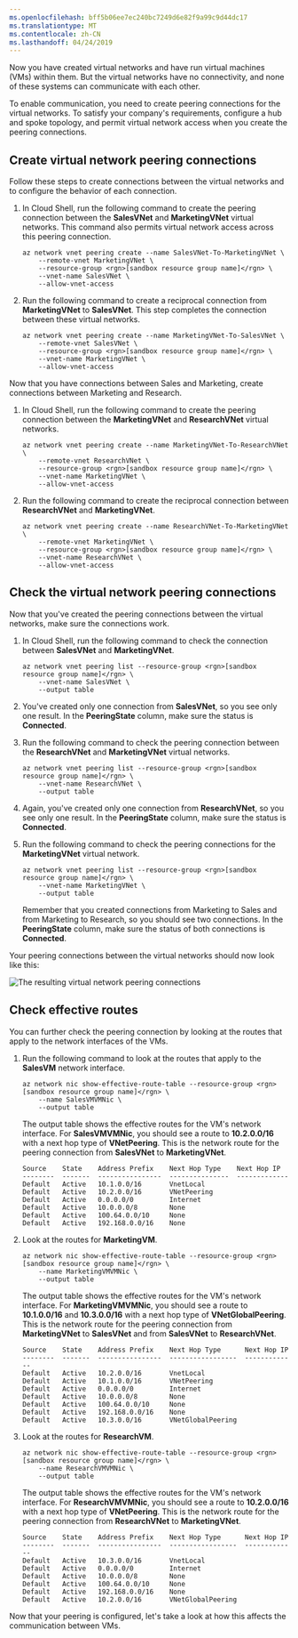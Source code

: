 ```yaml
---
ms.openlocfilehash: bff5b06ee7ec240bc7249d6e82f9a99c9d44dc17
ms.translationtype: MT
ms.contentlocale: zh-CN
ms.lasthandoff: 04/24/2019
---
```

Now you have created virtual networks and have run virtual machines (VMs) within them. But the virtual networks have no connectivity, and none of these systems can communicate with each other. 

To enable communication, you need to create peering connections for the virtual networks. To satisfy your company's requirements, configure a hub and spoke topology, and permit virtual network access when you create the peering connections.

## <a name="create-virtual-network-peering-connections"></a>Create virtual network peering connections

Follow these steps to create connections between the virtual networks and to configure the behavior of each connection.

1. In Cloud Shell, run the following command to create the peering connection between the **SalesVNet** and **MarketingVNet** virtual networks. This command also permits virtual network access across this peering connection.

    ```azurecli
    az network vnet peering create --name SalesVNet-To-MarketingVNet \
        --remote-vnet MarketingVNet \
        --resource-group <rgn>[sandbox resource group name]</rgn> \
        --vnet-name SalesVNet \
        --allow-vnet-access
    ```

1. Run the following command to create a reciprocal connection from **MarketingVNet** to **SalesVNet**. This step completes the connection between these virtual networks.

    ```azurecli
    az network vnet peering create --name MarketingVNet-To-SalesVNet \
        --remote-vnet SalesVNet \
        --resource-group <rgn>[sandbox resource group name]</rgn> \
        --vnet-name MarketingVNet \
        --allow-vnet-access
    ```

Now that you have connections between Sales and Marketing, create connections between Marketing and Research.

1. In Cloud Shell, run the following command to create the peering connection between the **MarketingVNet** and **ResearchVNet** virtual networks.

    ```azurecli
    az network vnet peering create --name MarketingVNet-To-ResearchVNet \
        --remote-vnet ResearchVNet \
        --resource-group <rgn>[sandbox resource group name]</rgn> \
        --vnet-name MarketingVNet \
        --allow-vnet-access
    ```

1. Run the following command to create the reciprocal connection between **ResearchVNet** and **MarketingVNet**.

    ```azurecli
    az network vnet peering create --name ResearchVNet-To-MarketingVNet \
        --remote-vnet MarketingVNet \
        --resource-group <rgn>[sandbox resource group name]</rgn> \
        --vnet-name ResearchVNet \
        --allow-vnet-access
    ```

## <a name="check-the-virtual-network-peering-connections"></a>Check the virtual network peering connections

Now that you've created the peering connections between the virtual networks, make sure the connections work.

1. In Cloud Shell, run the following command to check the connection between **SalesVNet** and **MarketingVNet**.

    ```azurecli
    az network vnet peering list --resource-group <rgn>[sandbox resource group name]</rgn> \
        --vnet-name SalesVNet \
        --output table
    ```

1. You've created only one connection from **SalesVNet**, so you see only one result. In the **PeeringState** column, make sure the status is **Connected**.

1. Run the following command to check the peering connection between the **ResearchVNet** and **MarketingVNet** virtual networks.

    ```azurecli
    az network vnet peering list --resource-group <rgn>[sandbox resource group name]</rgn> \
        --vnet-name ResearchVNet \
        --output table
    ```

1. Again, you've created only one connection from **ResearchVNet**, so you see only one result. In the **PeeringState** column, make sure the status is **Connected**.

1. Run the following command to check the peering connections for the **MarketingVNet** virtual network.

    ```azurecli
    az network vnet peering list --resource-group <rgn>[sandbox resource group name]</rgn> \
        --vnet-name MarketingVNet \
        --output table
    ```

    Remember that you created connections from Marketing to Sales and from Marketing to Research, so you should see two connections. In the **PeeringState** column, make sure the status of both connections is **Connected**.

Your peering connections between the virtual networks should now look like this:

![The resulting virtual network peering connections](../media/4-vnet-peering-configure-connections-result.svg)

## <a name="check-effective-routes"></a>Check effective routes

You can further check the peering connection by looking at the routes that apply to the network interfaces of the VMs.

1. Run the following command to look at the routes that apply to the **SalesVM** network interface.

    ```azurecli
    az network nic show-effective-route-table --resource-group <rgn>[sandbox resource group name]</rgn> \
        --name SalesVMVMNic \
        --output table
    ```

    The output table shows the effective routes for the VM's network interface. For **SalesVMVMNic**, you should see a route to **10.2.0.0/16** with a next hop type of **VNetPeering**. This is the network route for the peering connection from **SalesVNet** to **MarketingVNet**.

    ```output
    Source    State    Address Prefix    Next Hop Type    Next Hop IP
    --------  -------  ----------------  ---------------  -------------
    Default   Active   10.1.0.0/16       VnetLocal
    Default   Active   10.2.0.0/16       VNetPeering
    Default   Active   0.0.0.0/0         Internet
    Default   Active   10.0.0.0/8        None
    Default   Active   100.64.0.0/10     None
    Default   Active   192.168.0.0/16    None
    ```

1. Look at the routes for **MarketingVM**.

    ```azurecli
    az network nic show-effective-route-table --resource-group <rgn>[sandbox resource group name]</rgn> \
        --name MarketingVMVMNic \
        --output table
    ```

    The output table shows the effective routes for the VM's network interface. For **MarketingVMVMNic**, you should see a route to **10.1.0.0/16** and **10.3.0.0/16** with a next hop type of **VNetGlobalPeering**. This is the network route for the peering connection from **MarketingVNet** to **SalesVNet** and from **SalesVNet** to **ResearchVNet**.

    ```output
    Source    State    Address Prefix    Next Hop Type      Next Hop IP
    --------  -------  ----------------  -----------------  -------------
    Default   Active   10.2.0.0/16       VnetLocal
    Default   Active   10.1.0.0/16       VNetPeering
    Default   Active   0.0.0.0/0         Internet
    Default   Active   10.0.0.0/8        None
    Default   Active   100.64.0.0/10     None
    Default   Active   192.168.0.0/16    None
    Default   Active   10.3.0.0/16       VNetGlobalPeering
    ```

1. Look at the routes for **ResearchVM**.

    ```azurecli
    az network nic show-effective-route-table --resource-group <rgn>[sandbox resource group name]</rgn> \
        --name ResearchVMVMNic \
        --output table
    ```

    The output table shows the effective routes for the VM's network interface. For **ResearchVMVMNic**, you should see a route to **10.2.0.0/16** with a next hop type of **VNetPeering**. This is the network route for the peering connection from **ResearchVNet** to **MarketingVNet**.

    ```output
    Source    State    Address Prefix    Next Hop Type      Next Hop IP
    --------  -------  ----------------  -----------------  -------------
    Default   Active   10.3.0.0/16       VnetLocal
    Default   Active   0.0.0.0/0         Internet
    Default   Active   10.0.0.0/8        None
    Default   Active   100.64.0.0/10     None
    Default   Active   192.168.0.0/16    None
    Default   Active   10.2.0.0/16       VNetGlobalPeering
    ```

Now that your peering is configured, let's take a look at how this affects the communication between VMs.